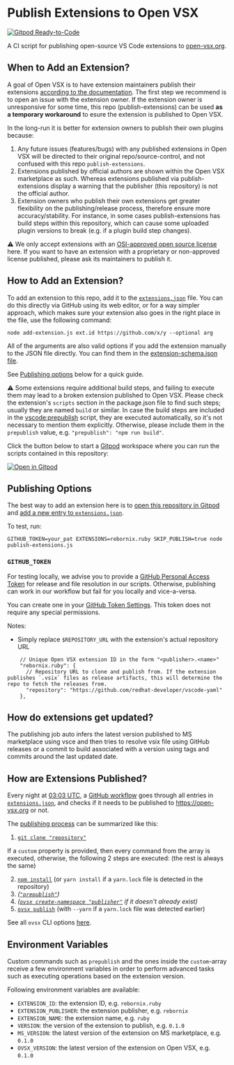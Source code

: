 # Publish Extensions to Open VSX

[![Gitpod Ready-to-Code](https://img.shields.io/badge/Gitpod-ready--to--code-908a85?logo=gitpod)](https://gitpod.io/#https://github.com/open-vsx/publish-extensions)

A CI script for publishing open-source VS Code extensions to [open-vsx.org](https://open-vsx.org).

## When to Add an Extension?

A goal of Open VSX is to have extension maintainers publish their extensions [according to the documentation](https://github.com/eclipse/openvsx/wiki/Publishing-Extensions). The first step we recommend is to open an issue with the extension owner. If the extension owner is unresponsive for some time, this repo (publish-extensions) can be used **as a temporary workaround** to esure the extension is published to Open VSX.

In the long-run it is better for extension owners to publish their own plugins because:

1. Any future issues (features/bugs) with any published extensions in Open VSX will be directed to their original repo/source-control, and not confused with this repo `publish-extensions`.
1. Extensions published by official authors are shown within the Open VSX marketplace as such. Whereas extensions published via publish-extensions display a warning that the publisher (this repository) is not the official author.
1. Extension owners who publish their own extensions get greater flexibility on the publishing/release process, therefore ensure more accuracy/stability. For instance, in some cases publish-extensions has build steps within this repository, which can cause some uploaded plugin versions to break (e.g. if a plugin build step changes).

⚠️ We only accept extensions with an [OSI-approved open source license](https://opensource.org/licenses) here. If you want to have an extension with a proprietary or non-approved license published, please ask its maintainers to publish it.

## How to Add an Extension?

To add an extension to this repo,  add it to the [`extensions.json`](./extensions.json) file. You can do this directly via GitHub using its web editor, or for a way simpler approach, which makes sure your extension also goes in the right place in the file, use the following command:

`node add-extension.js ext.id https://github.com/x/y --optional arg`

All of the arguments are also valid options if you add the extension manually to the JSON file directly. You can find them in the [extension-schema.json file](https://github.com/open-vsx/publish-extensions/blob/HEAD/extensions-schema.json).

See [Publishing options](#publishing-options) below for a quick guide.

⚠️ Some extensions require additional build steps, and failing to execute them may lead to a broken extension published to Open VSX. Please check the extension's `scripts` section in the package.json file to find such steps; usually they are named `build` or similar. In case the build steps are included in the [vscode:prepublish](https://code.visualstudio.com/api/working-with-extensions/publishing-extension#prepublish-step) script, they are executed automatically, so it's not necessary to mention them explicitly. Otherwise, please include them in the `prepublish` value, e.g. `"prepublish": "npm run build"`.

Click the button below to start a [Gitpod](https://gitpod.io) workspace where you can run the scripts contained in this repository:

[![Open in Gitpod](https://gitpod.io/button/open-in-gitpod.svg)](https://gitpod.io/#https://github.com/open-vsx/publish-extensions)

## Publishing Options

The best way to add an extension here is to [open this repository in Gitpod](https://gitpod.io/#https://github.com/open-vsx/publish-extensions) and [add a new entry to `extensions.json`](#how-to-add-an-extension).

To test, run:
```
GITHUB_TOKEN=your_pat EXTENSIONS=rebornix.ruby SKIP_PUBLISH=true node publish-extensions.js
```

### `GITHUB_TOKEN`
For testing locally, we advise you to provide a [GitHub Personal Access Token](https://docs.github.com/en/authentication/keeping-your-account-and-data-secure/creating-a-personal-access-token) for release and file resolution in our scripts. Otherwise, publishing can work in our workflow but fail for you locally and vice-a-versa.

You can create one in your [GitHub Token Settings](https://github.com/settings/tokens). This token does not require any special permissions.

Notes:
- Simply replace `$REPOSITORY_URL` with the extension's actual repository URL

```jsonc
    // Unique Open VSX extension ID in the form "<publisher>.<name>"
    "rebornix.ruby": {
      // Repository URL to clone and publish from. If the extension publishes `.vsix` files as release artifacts, this will determine the repo to fetch the releases from.
      "repository": "https://github.com/redhat-developer/vscode-yaml"
    },
```

## How do extensions get updated?

The publishing job auto infers the latest version published to MS marketplace using vsce and then tries to resolve vsix file using GitHub releases or a commit to build associated with a version using tags and commits around the last updated date.

## How are Extensions Published?

Every night at [03:03 UTC](https://github.com/open-vsx/publish-extensions/blob/e70fb554a5c265e53f44605dbd826270b860694b/.github/workflows/publish-extensions.yml#L3-L6), a [GitHub workflow](https://github.com/open-vsx/publish-extensions/blob/e70fb554a5c265e53f44605dbd826270b860694b/.github/workflows/publish-extensions.yml#L9-L21) goes through all entries in [`extensions.json`](./extensions.json), and checks if it needs to be published to https://open-vsx.org or not.

The [publishing process](https://github.com/open-vsx/publish-extensions/blob/d2df425a84093023f4ee164592f2491c32166297/publish-extensions.js#L58-L87) can be summarized like this:

1. [`git clone "repository"`](https://github.com/open-vsx/publish-extensions/blob/d2df425a84093023f4ee164592f2491c32166297/publish-extensions.js#L61)

If a `custom` property is provided, then every command from the array is executed, otherwise, the following 2 steps are executed: (the rest is always the same)

2. [`npm install`](https://github.com/open-vsx/publish-extensions/blob/fcf903b3a3d7df1c7f7bc7ce20f21b8a9d49e5d4/publish-extension.js#L62) (or `yarn install` if a `yarn.lock` file is detected in the repository)
3. _([`"prepublish"`](https://github.com/open-vsx/publish-extensions/blob/d2df425a84093023f4ee164592f2491c32166297/publish-extensions.js#L70))_
4. _([`ovsx create-namespace "publisher"`](https://github.com/open-vsx/publish-extensions/blob/d2df425a84093023f4ee164592f2491c32166297/publish-extensions.js#L75) if it doesn't already exist)_
5. [`ovsx publish`](https://github.com/open-vsx/publish-extensions/blob/d2df425a84093023f4ee164592f2491c32166297/publish-extensions.js#L86) (with `--yarn` if a `yarn.lock` file was detected earlier)

See all `ovsx` CLI options [here](https://github.com/eclipse/openvsx/blob/master/cli/README.md).

## Environment Variables
Custom commands such as `prepublish` and the ones inside the `custom`-array receive a few environment variables
in order to perform advanced tasks such as executing operations based on the extension version.

Following environment variables are available:
  - `EXTENSION_ID`: the extension ID, e.g. `rebornix.ruby`
  - `EXTENSION_PUBLISHER`: the extension publisher, e.g. `rebornix`
  - `EXTENSION_NAME`: the extension name, e.g. `ruby`
  - `VERSION`: the version of the extension to publish, e.g. `0.1.0`
  - `MS_VERSION`: the latest version of the extension on MS marketplace, e.g. `0.1.0`
  - `OVSX_VERSION`: the latest version of the extension on Open VSX, e.g. `0.1.0`

[publish-extensions-job]: https://github.com/open-vsx/publish-extensions/blob/master/.github/workflows/publish-extensions.yml
